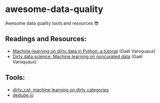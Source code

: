 # awesome-data-quality
Awesome data quality tools and resources 😎

## Readings and Resources:

- [Machine-learning on dirty data in Python: a tutorial](http://dirtydata.science/python/index.html) (Gaël Varoquaux)
- [Dirty data science: Machine learning on noncurated data](https://www.slideshare.net/GaelVaroquaux/dirty-data-science-machine-learning-on-noncurated-data) (Gaël Varoquaux)


## Tools: 

- [dirty_cat: machine learning on dirty categories](https://dirty-cat.github.io/stable/index.html)
- [dedupe.io](https://github.com/dedupeio/dedupe)
